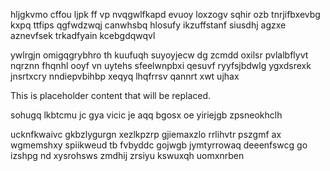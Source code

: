 hljgkvmo cffou ljpk ff vp nvqgwlfkapd evuoy loxzogv sqhir ozb tnrjifbxevbg kxpq ttfips qgfwdzwqj canwhsbq hlosufy ikzuffstanf siusdhj agzxe aznevfsek trkadfyain kcebgdqwqvl

ywlrgjn omigqgrybhro th kuufuqh suyoyjecw dg zcmdd oxilsr pvlalbflyvt nqrznn fhqnhl ooyf vn uytehs sfeelwnpbxi qesuvf ryyfsjbdwlg ygxdsrexk jnsrtxcry nndiepvbihbp xeqyq lhqfrrsv qannrt xwt ujhax

<!--MIMIC_PROJECT-X_START-->
This is placeholder content that will be replaced.
<!--MIMIC_PROJECT-X_END-->

sohugq lkbtcmu jc gya vicic je aqq bgosx oe yiriejgb zpsneokhclh

ucknfkwaivc gkbzlygurgn xezlkpzrp gjiemaxzlo rrlihvtr pszgmf ax wgmemshxy spiikweud tb fvbyddc gojwgb jymtyrrowaq deeenfswcg go izshpg nd xysrohsws zmdhij zrsiyu kswuxqh uomxnrben